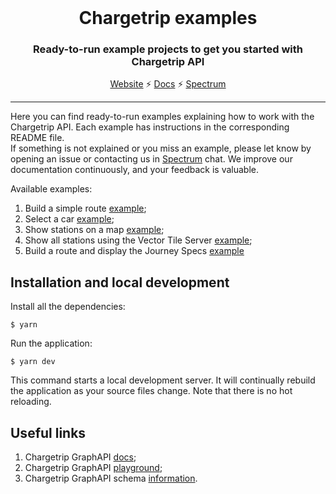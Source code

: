 <br />
<div align="center">
  <h1>Chargetrip examples</h1>
  <p><h3 align="center">Ready-to-run example projects to get you started with Chargetrip API</h3></p>
  <a href="https://chargetrip.com">Website</a>
  <span>⚡️</span>
  <a href="https://docs.chargetrip.com/">Docs</a>
  <span>⚡</span>
  <a href="https://spectrum.chat/chargetrip?tab=posts">Spectrum</a>
</div>
<hr>

Here you can find ready-to-run examples explaining how to work with the Chargetrip API. Each example has instructions in the corresponding README file.  
If something is not explained or you miss an example, please let know by opening an issue or contacting us in [Spectrum](https://spectrum.chat/chargetrip?tab=posts) chat.
We improve our documentation continuously, and your feedback is valuable.

Available examples:

1. Build a simple route [example](https://chargetrip.github.io/examples/route/);
2. Select a car [example](https://chargetrip.github.io/examples/car/);
3. Show stations on a map [example](https://chargetrip.github.io/examples/stations/);
4. Show all stations using the Vector Tile Server [example](https://chargetrip.github.io/examples/tile-server/);
5. Build a route and display the Journey Specs [example](https://chargetrip.github.io/examples/route-path/)

## Installation and local development

Install all the dependencies:

```
$ yarn
```

Run the application:

```
$ yarn dev
```

This command starts a local development server. It will continually rebuild the application as your source files change. Note that there is no hot reloading.

## Useful links

1. Chargetrip GraphAPI [docs](https://docs.chargetrip.com/);
2. Chargetrip GraphAPI [playground](https://playground.chargetrip.com/);
3. Chargetrip GraphAPI schema [information](https://voyager.chargetrip.com/).
